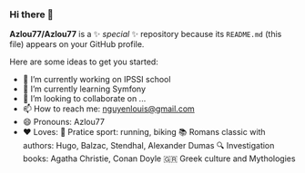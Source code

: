 ### Hi there 👋


**Azlou77/Azlou77** is a ✨ _special_ ✨ repository because its `README.md` (this file) appears on your GitHub profile.

Here are some ideas to get you started:

- 🔭 I’m currently working on IPSSI school
- 🌱 I’m currently learning Symfony 
- 👯 I’m looking to collaborate on ...
- 📫 How to reach me: nguyenlouis@gmail.com
- 😄 Pronouns: Azlou77
- ❤️ Loves: 🏅  Pratice sport: running, biking
            📚  Romans classic with authors: Hugo, Balzac, Stendhal, Alexander Dumas
            🔍  Investigation books: Agatha Christie, Conan Doyle
            🇬🇷  Greek culture and Mythologies
